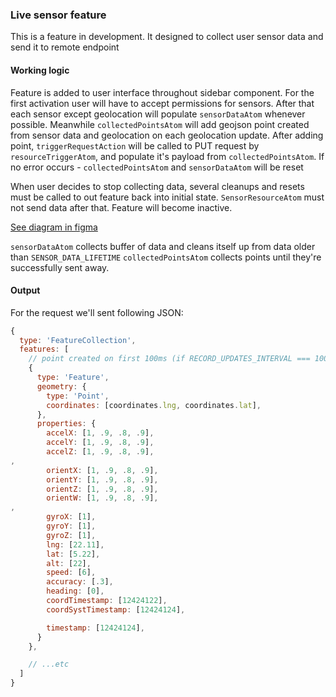 ### Live sensor feature

This is a feature in development. It designed to collect user sensor data and send it to remote endpoint

#### Working logic

Feature is added to user interface throughout sidebar component.
For the first activation user will have to accept permissions for sensors.
After that each sensor except geolocation will populate `sensorDataAtom` whenever possible.
Meanwhile `collectedPointsAtom` will add geojson point created from sensor data and geolocation on each geolocation update. After adding point, `triggerRequestAction` will be called to PUT request by `resourceTriggerAtom`, and populate it's payload from `collectedPointsAtom`. If no error occurs - `collectedPointsAtom` and `sensorDataAtom` will be reset

When user decides to stop collecting data, several cleanups and resets must be called to out feature back into initial state. `SensorResourceAtom` must not send data after that. Feature will become inactive.

[See diagram in figma](https://www.figma.com/file/GRMz4BnDfr5qFXafmrMt9Y/Live-sensor-feature?node-id=0%3A1&t=w2FGK3oikxVbA5QU-1)

`sensorDataAtom` collects buffer of data and cleans itself up from data older than `SENSOR_DATA_LIFETIME`
`collectedPointsAtom` collects points until they're successfully sent away.

#### Output

For the request we'll sent following JSON:

```js
{
  type: 'FeatureCollection',
  features: [
    // point created on first 100ms (if RECORD_UPDATES_INTERVAL === 100)
    {
      type: 'Feature',
      geometry: {
        type: 'Point',
        coordinates: [coordinates.lng, coordinates.lat],
      },
      properties: {
        accelX: [1, .9, .8, .9],
        accelY: [1, .9, .8, .9],
        accelZ: [1, .9, .8, .9],
,
        orientX: [1, .9, .8, .9],
        orientY: [1, .9, .8, .9],
        orientZ: [1, .9, .8, .9],
        orientW: [1, .9, .8, .9],
,
        gyroX: [1],
        gyroY: [1],
        gyroZ: [1],
        lng: [22.11],
        lat: [5.22],
        alt: [22],
        speed: [6],
        accuracy: [.3],
        heading: [0],
        coordTimestamp: [12424122],
        coordSystTimestamp: [12424124],

        timestamp: [12424124],
      }
    },

    // ...etc
  ]
}
```
